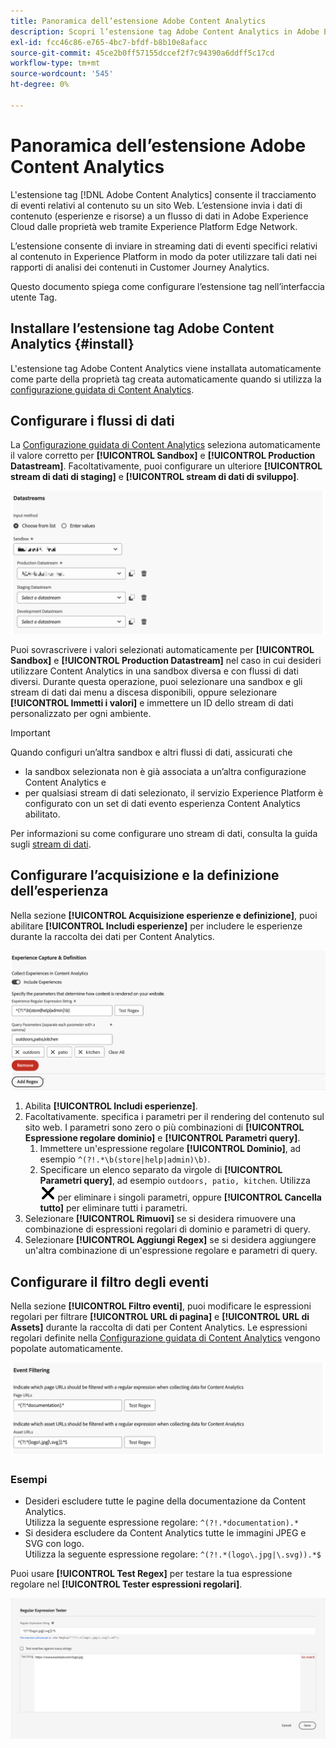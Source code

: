 ```yaml
---
title: Panoramica dell’estensione Adobe Content Analytics
description: Scopri l’estensione tag Adobe Content Analytics in Adobe Experience Platform.
exl-id: fcc46c86-e765-4bc7-bfdf-b8b10e8afacc
source-git-commit: 45ce2b0ff57155dccef2f7c94390a6ddff5c17cd
workflow-type: tm+mt
source-wordcount: '545'
ht-degree: 0%

---
```


# Panoramica dell’estensione Adobe Content Analytics

L&#39;estensione tag [!DNL Adobe Content Analytics] consente il tracciamento di eventi relativi al contenuto su un sito Web. L’estensione invia i dati di contenuto (esperienze e risorse) a un flusso di dati in Adobe Experience Cloud dalle proprietà web tramite Experience Platform Edge Network.

L’estensione consente di inviare in streaming dati di eventi specifici relativi al contenuto in Experience Platform in modo da poter utilizzare tali dati nei rapporti di analisi dei contenuti in Customer Journey Analytics.

Questo documento spiega come configurare l’estensione tag nell’interfaccia utente Tag.

## Installare l’estensione tag Adobe Content Analytics {#install}

L&#39;estensione tag Adobe Content Analytics viene installata automaticamente come parte della proprietà tag creata automaticamente quando si utilizza la [configurazione guidata di Content Analytics](https://experienceleague.adobe.com/en/docs/analytics-platform/using/content-analytics/configuration/guided).

<!--
### Manual installation

In case of a manual configuration, the Adobe Content Analytics tag extension needs a property to be installed on. If you have not done so already, see the documentation on [creating a tag property](https://experienceleague.adobe.com/en/docs/platform-learn/implement-in-websites/configure-tags/create-a-property).

After you have created a property or when you select the property created using the [Content Analytics guided configuration wizard](https://experienceleague.adobe.com/en/docs/analytics-platform/using/content-analytics/configuration/guided), open the property and select the **[!UICONTROL Extensions]** tab on the left side bar.

Select the **[!UICONTROL Catalog]** tab. From the list of available extensions, find the **[!DNL Adobe Content Analytics]** extension and select **[!UICONTROL Install]**.

![Image showing the Tags UI with the Web SDK extension selected](assets/aca-tag-install.png)

After selecting **[!UICONTROL Install]**, you must configure the Adobe Content Analytics tag extension and save the configuration.
-->

<!--
## Configure schema

The [Content Analytics guided configuration wizard](https://experienceleague.adobe.com/en/docs/analytics-platform/using/content-analytics/configuration/guided) automatically populates the proper value for the **[!UICONTROL Tenant Schema Name]**. 

![Image that shows the Schema configuration of the Adobe Content Analytics tag extension in the Tags UI](assets/aca-tag-schema.png)

>[!WARNING]
>
>Do not modify the value for **[!UICONTROL Tenant Schema Name]**.

-->

## Configurare i flussi di dati

La [Configurazione guidata di Content Analytics](https://experienceleague.adobe.com/en/docs/analytics-platform/using/content-analytics/configuration/guided) seleziona automaticamente il valore corretto per **[!UICONTROL Sandbox]** e **[!UICONTROL Production Datastream]**. Facoltativamente, puoi configurare un ulteriore **[!UICONTROL stream di dati di staging]** e **[!UICONTROL stream di dati di sviluppo]**.

![Immagine che mostra la configurazione Datastreams dell&#39;estensione tag Adobe Content Analytics nell&#39;interfaccia utente Tag](assets/aca-tag-datastreams.png)

Puoi sovrascrivere i valori selezionati automaticamente per **[!UICONTROL Sandbox]** e **[!UICONTROL Production Datastream]** nel caso in cui desideri utilizzare Content Analytics in una sandbox diversa e con flussi di dati diversi. Durante questa operazione, puoi selezionare una sandbox e gli stream di dati dai menu a discesa disponibili, oppure selezionare **[!UICONTROL Immetti i valori]** e immettere un ID dello stream di dati personalizzato per ogni ambiente.

>[!IMPORTANT]
>
>Quando configuri un’altra sandbox e altri flussi di dati, assicurati che
>
>* la sandbox selezionata non è già associata a un’altra configurazione Content Analytics e
>* per qualsiasi stream di dati selezionato, il servizio Experience Platform è configurato con un set di dati evento esperienza Content Analytics abilitato.

Per informazioni su come configurare uno stream di dati, consulta la guida sugli [stream di dati](../../../../datastreams/overview.md).

## Configurare l’acquisizione e la definizione dell’esperienza

Nella sezione **[!UICONTROL Acquisizione esperienze e definizione]**, puoi abilitare **[!UICONTROL Includi esperienze]** per includere le esperienze durante la raccolta dei dati per Content Analytics.

![Immagine che mostra la sezione Acquisizione esperienza e definizione nell&#39;estensione](assets/aca-tag-experiencecapture.png)

1. Abilita **[!UICONTROL Includi esperienze]**.
1. Facoltativamente. specifica i parametri per il rendering del contenuto sul sito web. I parametri sono zero o più combinazioni di **[!UICONTROL Espressione regolare dominio]** e **[!UICONTROL Parametri query]**.
   1. Immettere un&#39;espressione regolare **[!UICONTROL Dominio]**, ad esempio `^(?!.*\b(store|help|admin)\b)`.
   1. Specificare un elenco separato da virgole di **[!UICONTROL Parametri query]**, ad esempio `outdoors, patio, kitchen`.
Utilizza ![Chiudi](./assets/CrossSize300.svg) per eliminare i singoli parametri, oppure **[!UICONTROL Cancella tutto]** per eliminare tutti i parametri.
1. Selezionare **[!UICONTROL Rimuovi]** se si desidera rimuovere una combinazione di espressioni regolari di dominio e parametri di query.
1. Selezionare **[!UICONTROL Aggiungi Regex]** se si desidera aggiungere un&#39;altra combinazione di un&#39;espressione regolare e parametri di query.

## Configurare il filtro degli eventi

Nella sezione **[!UICONTROL Filtro eventi]**, puoi modificare le espressioni regolari per filtrare **[!UICONTROL URL di pagina]** e **[!UICONTROL URL di Assets]** durante la raccolta di dati per Content Analytics. Le espressioni regolari definite nella [Configurazione guidata di Content Analytics](https://experienceleague.adobe.com/en/docs/analytics-platform/using/content-analytics/configuration/guided) vengono popolate automaticamente.

![Immagine che mostra le impostazioni di filtro degli eventi dell&#39;estensione tag Adobe Content Analytics nell&#39;interfaccia utente Tag](assets/aca-tag-eventfiltering.png)


### Esempi

* Desideri escludere tutte le pagine della documentazione da Content Analytics.<br/>Utilizza la seguente espressione regolare: `^(?!.*documentation).*`
* Si desidera escludere da Content Analytics tutte le immagini JPEG e SVG con logo.<br/>Utilizza la seguente espressione regolare: `^(?!.*(logo\.jpg|\.svg)).*$`

Puoi usare **[!UICONTROL Test Regex]** per testare la tua espressione regolare nel **[!UICONTROL Tester espressioni regolari]**.

![Immagine che mostra il tester delle espressioni regolari dell&#39;estensione tag Adobe Content Analytics nell&#39;interfaccia utente Tag](assets/aca-tag-regextester.png)

